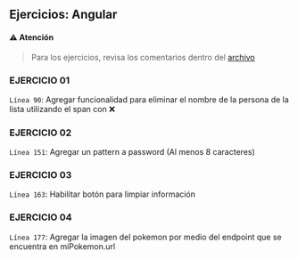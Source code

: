 ## Ejercicios: Angular

#### ⚠️ Atención
> Para los ejercicios, revisa los comentarios dentro del [archivo](src/app/app.component.html)

### EJERCICIO 01
`Línea 90`: Agregar funcionalidad para eliminar el nombre de la persona de la lista utilizando el span con ❌

### EJERCICIO 02
`Línea 151`: Agregar un pattern a password (Al menos 8 caracteres)

### EJERCICIO 03
`Línea 163`: Habilitar botón para limpiar información 

### EJERCICIO 04
`Línea 177`: Agregar la imagen del pokemon por medio del endpoint que se encuentra en miPokemon.url 
